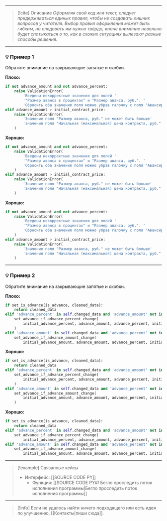 ***

> [!cite] Описание
>_Оформляя свой код или текст, следует придерживаться единых правил, чтобы не создавать лишних вопросов у читателя. Выбор правил оформления может быть гибким, но следовать им нужно твёрдо, иначе внимание невольно будет спотыкаться о то, как в схожих ситуациях вылезают разные способы решения._

***
### 💡 Пример 1
Обратите внимание на закрывающие запятые и скобки.

**Плохо:**
```python
if not advance_amount and not advance_percent:
	raise ValidationError(
		'Введены некорректные значения для полей '
		'"Размер аванса в процентах" и "Размер аванса, руб.". '
		'Сбросить оба значения поля можно убрав галочку с поля "Авансирование".')
elif advance_amount > initial_contract_price:
	raise ValidationError(
		'Значение поля "Размер аванса, руб." не может быть больше'
		'значения поля "Начальная (максимальная) цена контракта, руб."',
	)
```

**Хорошо:**
```python
if not advance_amount and not advance_percent:
	raise ValidationError(
		'Введены некорректные значения для полей '
		'"Размер аванса в процентах" и "Размер аванса, руб.". '
		'Сбросить оба значения поля можно убрав галочку с поля "Авансирование".',
	)
elif advance_amount > initial_contract_price:
	raise ValidationError(
		'Значение поля "Размер аванса, руб." не может быть больше'
		'значения поля "Начальная (максимальная) цена контракта, руб."',
	)
```

**Хорошо:**
```python
if not advance_amount and not advance_percent:
	raise ValidationError(
		'Введены некорректные значения для полей '
		'"Размер аванса в процентах" и "Размер аванса, руб.". '
		'Сбросить оба значения поля можно убрав галочку с поля "Авансирование".'
	)
elif advance_amount > initial_contract_price:
	raise ValidationError(
		'Значение поля "Размер аванса, руб." не может быть больше'
		'значения поля "Начальная (максимальная) цена контракта, руб."'
	)
```

***
### 💡 Пример 2
Обратите внимание на закрывающие запятые и скобки.

**Плохо:**
```python
if set_is_advance(is_advance, cleaned_data):
	return cleaned_data
elif 'advance_percent' in self.changed_data and 'advance_amount' not in self.changed_data:
	set_advance_if_advance_percent_change(
		initial_advance_percent, advance_amount, advance_percent, initial_contract_price, cleaned_data
	)
elif 'advance_amount' in self.changed_data and 'advance_percent' not in self.changed_data:
	set_advance_if_advance_amount_change(
		initial_advance_amount, advance_amount, advance_percent, initial_contract_price, cleaned_data)
```

**Хорошо:**
```python
if set_is_advance(is_advance, cleaned_data):
	return cleaned_data
elif 'advance_percent' in self.changed_data and 'advance_amount' not in self.changed_data:
	set_advance_if_advance_percent_change(
		initial_advance_percent, advance_amount, advance_percent, initial_contract_price, cleaned_data,
	)
elif 'advance_amount' in self.changed_data and 'advance_percent' not in self.changed_data:
	set_advance_if_advance_amount_change(
		initial_advance_amount, advance_amount, advance_percent, initial_contract_price, cleaned_data,
	)
```

**Хорошо:**
```python
if set_is_advance(is_advance, cleaned_data):
	return cleaned_data
elif 'advance_percent' in self.changed_data and 'advance_amount' not in self.changed_data:
	set_advance_if_advance_percent_change(
		initial_advance_percent, advance_amount, advance_percent, initial_contract_price, cleaned_data)
elif 'advance_amount' in self.changed_data and 'advance_percent' not in self.changed_data:
	set_advance_if_advance_amount_change(
		initial_advance_amount, advance_amount, advance_percent, initial_contract_price, cleaned_data)
```

***

> [!example] Связанные кейсы
>- Интерфейс: [[SOURCE CODE PY]]
>	- Функция: [[SOURCE CODE PY#𝑓 Бегло проследить поток исполнения программы|Бегло проследить поток исполнения программы]]

***

> [!info]
> Если не удалось найти ничего подходящего или есть идея по улучшению, [[Контакты|пиши сюда]].
